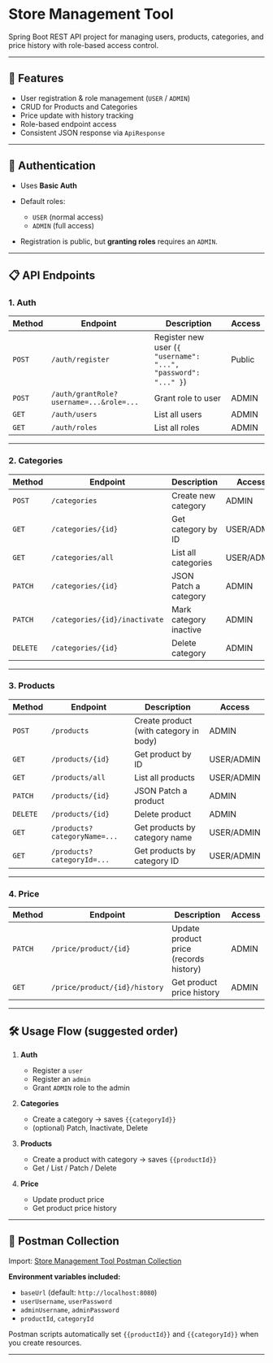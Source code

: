 # Store Management Tool

Spring Boot REST API project for managing users, products, categories, and price history with role-based access control.

---

## 🚀 Features
- User registration & role management (`USER` / `ADMIN`)
- CRUD for Products and Categories
- Price update with history tracking
- Role-based endpoint access
- Consistent JSON response via `ApiResponse`

---
## 🔑 Authentication

* Uses **Basic Auth**
* Default roles:

  * `USER` (normal access)
  * `ADMIN` (full access)
* Registration is public, but **granting roles** requires an `ADMIN`.

---

## 📋 API Endpoints

### 1. Auth

| Method | Endpoint                                | Description                                                    | Access |
| ------ | --------------------------------------- | -------------------------------------------------------------- | ------ |
| `POST` | `/auth/register`                        | Register new user (`{ "username": "...", "password": "..." }`) | Public |
| `POST` | `/auth/grantRole?username=...&role=...` | Grant role to user                                             | ADMIN  |
| `GET`  | `/auth/users`                           | List all users                                                 | ADMIN  |
| `GET`  | `/auth/roles`                           | List all roles                                                 | ADMIN  |

---

### 2. Categories

| Method   | Endpoint                      | Description            | Access     |
| -------- | ----------------------------- | ---------------------- | ---------- |
| `POST`   | `/categories`                 | Create new category    | ADMIN      |
| `GET`    | `/categories/{id}`            | Get category by ID     | USER/ADMIN |
| `GET`    | `/categories/all`             | List all categories    | USER/ADMIN |
| `PATCH`  | `/categories/{id}`            | JSON Patch a category  | ADMIN      |
| `PATCH`  | `/categories/{id}/inactivate` | Mark category inactive | ADMIN      |
| `DELETE` | `/categories/{id}`            | Delete category        | ADMIN      |

---

### 3. Products

| Method   | Endpoint                     | Description                            | Access     |
| -------- | ---------------------------- | -------------------------------------- | ---------- |
| `POST`   | `/products`                  | Create product (with category in body) | ADMIN      |
| `GET`    | `/products/{id}`             | Get product by ID                      | USER/ADMIN |
| `GET`    | `/products/all`              | List all products                      | USER/ADMIN |
| `PATCH`  | `/products/{id}`             | JSON Patch a product                   | ADMIN      |
| `DELETE` | `/products/{id}`             | Delete product                         | ADMIN      |
| `GET`    | `/products?categoryName=...` | Get products by category name          | USER/ADMIN |
| `GET`    | `/products?categoryId=...`   | Get products by category ID            | USER/ADMIN |

---

### 4. Price

| Method  | Endpoint                      | Description                            | Access |
| ------- | ----------------------------- | -------------------------------------- | ------ |
| `PATCH` | `/price/product/{id}`         | Update product price (records history) | ADMIN  |
| `GET`   | `/price/product/{id}/history` | Get product price history              | ADMIN  |

---

## 🛠️ Usage Flow (suggested order)

1. **Auth**

   * Register a `user`
   * Register an `admin`
   * Grant `ADMIN` role to the admin

2. **Categories**

   * Create a category → saves `{{categoryId}}`
   * (optional) Patch, Inactivate, Delete

3. **Products**

   * Create a product with category → saves `{{productId}}`
   * Get / List / Patch / Delete

4. **Price**

   * Update product price
   * Get product price history

---

## 📂 Postman Collection

Import: [Store Management Tool Postman Collection](https://github.com/user-attachments/files/22067958/Store.Management.Tool.postman_collection.json)

**Environment variables included:**

* `baseUrl` (default: `http://localhost:8080`)
* `userUsername`, `userPassword`
* `adminUsername`, `adminPassword`
* `productId`, `categoryId`

Postman scripts automatically set `{{productId}}` and `{{categoryId}}` when you create resources.

---


